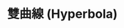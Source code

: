 # 雙曲線 (Hyperbola)

<YoutubeEmbed video-id="1gaxWcXAWMc" />
<YoutubeEmbed video-id="nqm3VPCbhRw" />
<YoutubeEmbed video-id="wIHPDsIoERk" />

